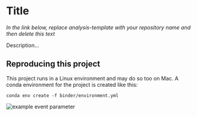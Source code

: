 # Title

*In the link below, replace analysis-template with your repository name and then delete this text*

Description...

## Reproducing this project

This project runs in a Linux environment and may do so too on Mac. A conda environment for the project is created like this:

    conda env create -f binder/environment.yml

![example event parameter](https://github.com/munch-group/analysis-template/actions/workflows/quarto-publish.yml/badge.svg?event=push)
